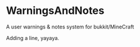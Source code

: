 WarningsAndNotes
================

A user warnings &amp; notes system for bukkit/MineCraft


Adding a line, yayaya.
